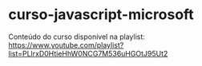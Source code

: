 ﻿# curso-javascript-microsoft
Conteúdo do curso disponível na playlist: https://www.youtube.com/playlist?list=PLlrxD0HtieHhW0NCG7M536uHGOtJ95Ut2
